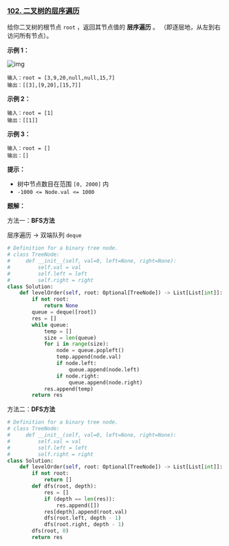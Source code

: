 ### [102. 二叉树的层序遍历](https://leetcode.cn/problems/binary-tree-level-order-traversal/)

给你二叉树的根节点 `root` ，返回其节点值的 **层序遍历** 。 （即逐层地，从左到右访问所有节点）。

 

**示例 1：**

![img](assets/tree1.jpg)

```
输入：root = [3,9,20,null,null,15,7]
输出：[[3],[9,20],[15,7]]
```

**示例 2：**

```
输入：root = [1]
输出：[[1]]
```

**示例 3：**

```
输入：root = []
输出：[]
```

 

**提示：**

- 树中节点数目在范围 `[0, 2000]` 内
- `-1000 <= Node.val <= 1000`



**题解：**

方法一：**BFS方法**

层序遍历 -> 双端队列 `deque`

```python
# Definition for a binary tree node.
# class TreeNode:
#     def __init__(self, val=0, left=None, right=None):
#         self.val = val
#         self.left = left
#         self.right = right
class Solution:
    def levelOrder(self, root: Optional[TreeNode]) -> List[List[int]]:
        if not root:
            return None
        queue = deque([root])
        res = []
        while queue:
            temp = []
            size = len(queue)
            for i in range(size):               
                node = queue.popleft()
                temp.append(node.val)
                if node.left:
                    queue.append(node.left)
				if node.right:
                    queue.append(node.right)
			res.append(temp)
		return res
```



方法二：**DFS方法**

```python
# Definition for a binary tree node.
# class TreeNode:
#     def __init__(self, val=0, left=None, right=None):
#         self.val = val
#         self.left = left
#         self.right = right
class Solution:
    def levelOrder(self, root: Optional[TreeNode]) -> List[List[int]]:
        if not root:
            return []
        def dfs(root, depth):
            res = []
            if (depth == len(res)):
                res.append([])
			res[depth].append(root.val)
            dfs(root.left, depth - 1)
            dfs(root.right, depth - 1)
		dfs(root, 0)
        return res
```



